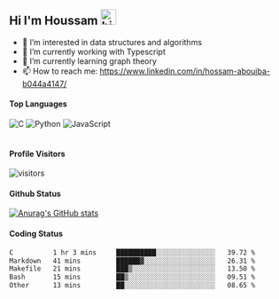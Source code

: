 ## Hi I'm Houssam <img src="https://user-images.githubusercontent.com/1303154/88677602-1635ba80-d120-11ea-84d8-d263ba5fc3c0.gif" width="28px" alt="hi">

- 👀 I’m interested in data structures and algorithms
- 🔭 I’m currently working with Typescript
- 🌱 I’m currently learning graph theory
- 📫 How to reach me: https://www.linkedin.com/in/hossam-abouiba-b044a4147/

#### Top Languages

![C](https://img.shields.io/badge/c-%2300599C.svg?style=for-the-badge&logo=c&logoColor=white)
![Python](https://img.shields.io/badge/python-%2314354C.svg?style=for-the-badge&logo=python&logoColor=white)
![JavaScript](https://img.shields.io/badge/javascript-%23323330.svg?style=for-the-badge&logo=javascript&logoColor=%23F7DF1E)
<br />
<br />
#### Profile Visitors
![visitors](https://visitor-badge.glitch.me/badge?page_id=project-HOSSAM.project-HOSSAM)

#### Github Status
[![Anurag's GitHub stats](https://github-readme-stats.vercel.app/api?username=0xPride&theme=tokyonight)](https://github.com/anuraghazra/github-readme-stats)

#### Coding Status
<!--START_SECTION:waka-->

```txt
C          1 hr 3 mins     ██████████░░░░░░░░░░░░░░░   39.72 %
Markdown   41 mins         ██████▓░░░░░░░░░░░░░░░░░░   26.31 %
Makefile   21 mins         ███▒░░░░░░░░░░░░░░░░░░░░░   13.50 %
Bash       15 mins         ██▒░░░░░░░░░░░░░░░░░░░░░░   09.51 %
Other      13 mins         ██░░░░░░░░░░░░░░░░░░░░░░░   08.65 %
```

<!--END_SECTION:waka-->
